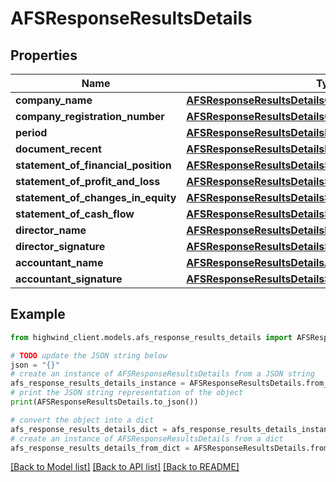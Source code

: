 # AFSResponseResultsDetails


## Properties

Name | Type | Description | Notes
------------ | ------------- | ------------- | -------------
**company_name** | [**AFSResponseResultsDetailsCompanyName**](AFSResponseResultsDetailsCompanyName.md) |  | [optional] 
**company_registration_number** | [**AFSResponseResultsDetailsCompanyRegistrationNumber**](AFSResponseResultsDetailsCompanyRegistrationNumber.md) |  | [optional] 
**period** | [**AFSResponseResultsDetailsPeriod**](AFSResponseResultsDetailsPeriod.md) |  | [optional] 
**document_recent** | [**AFSResponseResultsDetailsDocumentRecent**](AFSResponseResultsDetailsDocumentRecent.md) |  | [optional] 
**statement_of_financial_position** | [**AFSResponseResultsDetailsStatementOfFinancialPosition**](AFSResponseResultsDetailsStatementOfFinancialPosition.md) |  | [optional] 
**statement_of_profit_and_loss** | [**AFSResponseResultsDetailsStatementOfFinancialPosition**](AFSResponseResultsDetailsStatementOfFinancialPosition.md) |  | [optional] 
**statement_of_changes_in_equity** | [**AFSResponseResultsDetailsStatementOfFinancialPosition**](AFSResponseResultsDetailsStatementOfFinancialPosition.md) |  | [optional] 
**statement_of_cash_flow** | [**AFSResponseResultsDetailsStatementOfFinancialPosition**](AFSResponseResultsDetailsStatementOfFinancialPosition.md) |  | [optional] 
**director_name** | [**AFSResponseResultsDetailsDirectorName**](AFSResponseResultsDetailsDirectorName.md) |  | [optional] 
**director_signature** | [**AFSResponseResultsDetailsStatementOfFinancialPosition**](AFSResponseResultsDetailsStatementOfFinancialPosition.md) |  | [optional] 
**accountant_name** | [**AFSResponseResultsDetailsAccountantName**](AFSResponseResultsDetailsAccountantName.md) |  | [optional] 
**accountant_signature** | [**AFSResponseResultsDetailsStatementOfFinancialPosition**](AFSResponseResultsDetailsStatementOfFinancialPosition.md) |  | [optional] 

## Example

```python
from highwind_client.models.afs_response_results_details import AFSResponseResultsDetails

# TODO update the JSON string below
json = "{}"
# create an instance of AFSResponseResultsDetails from a JSON string
afs_response_results_details_instance = AFSResponseResultsDetails.from_json(json)
# print the JSON string representation of the object
print(AFSResponseResultsDetails.to_json())

# convert the object into a dict
afs_response_results_details_dict = afs_response_results_details_instance.to_dict()
# create an instance of AFSResponseResultsDetails from a dict
afs_response_results_details_from_dict = AFSResponseResultsDetails.from_dict(afs_response_results_details_dict)
```
[[Back to Model list]](../README.md#documentation-for-models) [[Back to API list]](../README.md#documentation-for-api-endpoints) [[Back to README]](../README.md)


